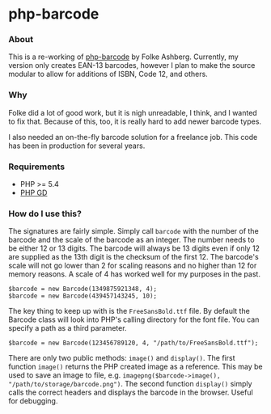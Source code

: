 php-barcode
================

### About

This is a re-working of [php-barcode](http://www.ashberg.de/php-barcode/ "php-barcode") by Folke Ashberg. Currently, my version only creates EAN-13 barcodes, however I plan to make the source modular to allow for additions of ISBN, Code 12, and others.

### Why

Folke did a lot of good work, but it is nigh unreadable, I think, and I wanted to fix that. Because of this, too, it is really hard to add newer barcode types.

I also needed an on-the-fly barcode solution for a freelance job. This code has been in production for several years.

### Requirements

* PHP >= 5.4
* [PHP GD](https://secure.php.net/manual/en/book.image.php)

### How do I use this?

The signatures are fairly simple. Simply call `barcode` with the number of the
barcode and the scale of the barcode as an integer. The number needs to be
either 12 or 13 digits. The barcode will always be 13 digits even if only 12
are supplied as the 13th digit is the checksum of the first 12. The barcode's
scale will not go lower than 2 for scaling reasons and no higher than 12 for
memory reasons. A scale of 4 has worked well for my purposes in the past.

    $barcode = new Barcode(1349875921348, 4);
    $barcode = new Barcode(439457143245, 10);

The key thing to keep up with is the `FreeSansBold.ttf` file. By default the
Barcode class will look into PHP's calling directory for the font file. You can
specify a path as a third parameter.

    $barcode = new Barcode(123456789120, 4, "/path/to/FreeSansBold.ttf");

There are only two public methods: `image()` and `display()`. The first
function `image()` returns the PHP created image as a reference. This may be
used to save an image to file, e.g. `imagepng($barcode->image(),
"/path/to/storage/barcode.png")`. The second function `display()` simply calls
the correct headers and displays the barcode in the browser. Useful for
debugging.
